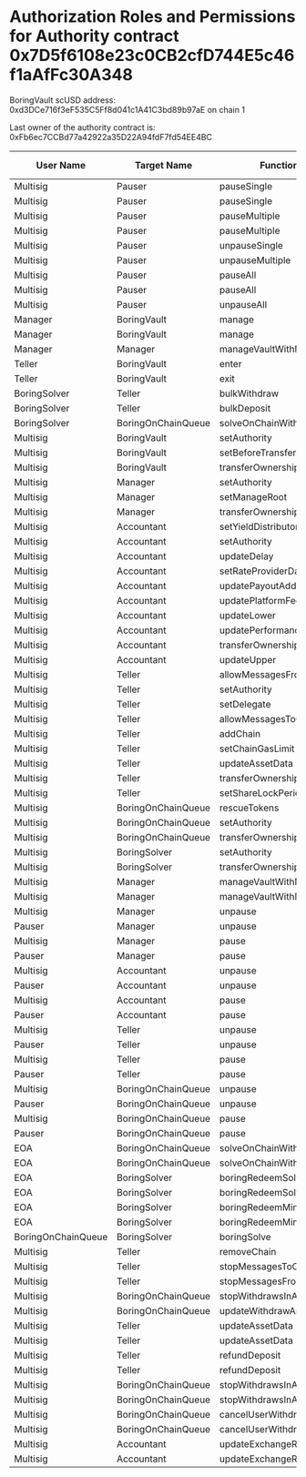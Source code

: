# Authorization Roles and Permissions for Authority contract 0x7D5f6108e23c0CB2cfD744E5c46f1aAfFc30A348

BoringVault scUSD address: 0xd3DCe716f3eF535C5Ff8d041c1A41C3bd89b97aE on chain 1

Last owner of the authority contract is: 0xFb6ec7CCBd77a42922a35D22A94fdF7fd54EE4BC

| User Name | Target Name | Function Names | Function Signatures | User Address | Target Address |
|-----------|-------------|----------------|-------------------|--------------|----------------|
| Multisig | Pauser | pauseSingle | 0x6fa02012 | 0x8D3e2ede20B3Bbe781C88Bdaf472E1e265f38Db8 | 0x7B49E2ceed55B33C382741eCdfe585878843c1f1 |
| Multisig | Pauser | pauseSingle | 0x6fa02012 | 0x7Ad69d482b56062b6e76D6e645FC5bFCB97C93b5 | 0x7B49E2ceed55B33C382741eCdfe585878843c1f1 |
| Multisig | Pauser | pauseMultiple | 0x1414a737 | 0x8D3e2ede20B3Bbe781C88Bdaf472E1e265f38Db8 | 0x7B49E2ceed55B33C382741eCdfe585878843c1f1 |
| Multisig | Pauser | pauseMultiple | 0x1414a737 | 0x7Ad69d482b56062b6e76D6e645FC5bFCB97C93b5 | 0x7B49E2ceed55B33C382741eCdfe585878843c1f1 |
| Multisig | Pauser | unpauseSingle | 0x4ed1a7ed | 0xB77d74f032CfE55190325474E061052685CEccc0 | 0x7B49E2ceed55B33C382741eCdfe585878843c1f1 |
| Multisig | Pauser | unpauseMultiple | 0x2a578b95 | 0xB77d74f032CfE55190325474E061052685CEccc0 | 0x7B49E2ceed55B33C382741eCdfe585878843c1f1 |
| Multisig | Pauser | pauseAll | 0x595c6a67 | 0x8D3e2ede20B3Bbe781C88Bdaf472E1e265f38Db8 | 0x7B49E2ceed55B33C382741eCdfe585878843c1f1 |
| Multisig | Pauser | pauseAll | 0x595c6a67 | 0x7Ad69d482b56062b6e76D6e645FC5bFCB97C93b5 | 0x7B49E2ceed55B33C382741eCdfe585878843c1f1 |
| Multisig | Pauser | unpauseAll | 0x8a2ddd03 | 0xB77d74f032CfE55190325474E061052685CEccc0 | 0x7B49E2ceed55B33C382741eCdfe585878843c1f1 |
| Manager | BoringVault | manage | 0xf6e715d0 | 0x76fda7A02B616070D3eC5902Fa3C5683AC3cB8B6 | 0xd3DCe716f3eF535C5Ff8d041c1A41C3bd89b97aE |
| Manager | BoringVault | manage | 0x224d8703 | 0x76fda7A02B616070D3eC5902Fa3C5683AC3cB8B6 | 0xd3DCe716f3eF535C5Ff8d041c1A41C3bd89b97aE |
| Manager | Manager | manageVaultWithMerkleVerification | 0x244b0f6a | 0x76fda7A02B616070D3eC5902Fa3C5683AC3cB8B6 | 0x76fda7A02B616070D3eC5902Fa3C5683AC3cB8B6 |
| Teller | BoringVault | enter | 0x39d6ba32 | 0x358CFACf00d0B4634849821BB3d1965b472c776a | 0xd3DCe716f3eF535C5Ff8d041c1A41C3bd89b97aE |
| Teller | BoringVault | exit | 0x18457e61 | 0x358CFACf00d0B4634849821BB3d1965b472c776a | 0xd3DCe716f3eF535C5Ff8d041c1A41C3bd89b97aE |
| BoringSolver | Teller | bulkWithdraw | 0x3e64ce99 | 0xE41A255A37C7d5d30a2A20D58f4ecE149b346a61 | 0x358CFACf00d0B4634849821BB3d1965b472c776a |
| BoringSolver | Teller | bulkDeposit | 0x9d574420 | 0xE41A255A37C7d5d30a2A20D58f4ecE149b346a61 | 0x358CFACf00d0B4634849821BB3d1965b472c776a |
| BoringSolver | BoringOnChainQueue | solveOnChainWithdraws | 0x412638dc | 0xE41A255A37C7d5d30a2A20D58f4ecE149b346a61 | 0x3754480db8b3E607fbE125697EB496a44A1Be720 |
| Multisig | BoringVault | setAuthority | 0x7a9e5e4b | 0xB77d74f032CfE55190325474E061052685CEccc0 | 0xd3DCe716f3eF535C5Ff8d041c1A41C3bd89b97aE |
| Multisig | BoringVault | setBeforeTransferHook | 0x8929565f | 0xB77d74f032CfE55190325474E061052685CEccc0 | 0xd3DCe716f3eF535C5Ff8d041c1A41C3bd89b97aE |
| Multisig | BoringVault | transferOwnership | 0xf2fde38b | 0xB77d74f032CfE55190325474E061052685CEccc0 | 0xd3DCe716f3eF535C5Ff8d041c1A41C3bd89b97aE |
| Multisig | Manager | setAuthority | 0x7a9e5e4b | 0xB77d74f032CfE55190325474E061052685CEccc0 | 0x76fda7A02B616070D3eC5902Fa3C5683AC3cB8B6 |
| Multisig | Manager | setManageRoot | 0x21801a99 | 0xB77d74f032CfE55190325474E061052685CEccc0 | 0x76fda7A02B616070D3eC5902Fa3C5683AC3cB8B6 |
| Multisig | Manager | transferOwnership | 0xf2fde38b | 0xB77d74f032CfE55190325474E061052685CEccc0 | 0x76fda7A02B616070D3eC5902Fa3C5683AC3cB8B6 |
| Multisig | Accountant | setYieldDistributor | 0x3038a60d | 0xB77d74f032CfE55190325474E061052685CEccc0 | 0xA76E0F54918E39A63904b51F688513043242a0BE |
| Multisig | Accountant | setAuthority | 0x7a9e5e4b | 0xB77d74f032CfE55190325474E061052685CEccc0 | 0xA76E0F54918E39A63904b51F688513043242a0BE |
| Multisig | Accountant | updateDelay | 0x6a054dc9 | 0xB77d74f032CfE55190325474E061052685CEccc0 | 0xA76E0F54918E39A63904b51F688513043242a0BE |
| Multisig | Accountant | setRateProviderData | 0x4d8be07e | 0xB77d74f032CfE55190325474E061052685CEccc0 | 0xA76E0F54918E39A63904b51F688513043242a0BE |
| Multisig | Accountant | updatePayoutAddress | 0x56200819 | 0xB77d74f032CfE55190325474E061052685CEccc0 | 0xA76E0F54918E39A63904b51F688513043242a0BE |
| Multisig | Accountant | updatePlatformFee | 0xafb06952 | 0xB77d74f032CfE55190325474E061052685CEccc0 | 0xA76E0F54918E39A63904b51F688513043242a0BE |
| Multisig | Accountant | updateLower | 0x207ec0e7 | 0xB77d74f032CfE55190325474E061052685CEccc0 | 0xA76E0F54918E39A63904b51F688513043242a0BE |
| Multisig | Accountant | updatePerformanceFee | 0x709ac1c3 | 0xB77d74f032CfE55190325474E061052685CEccc0 | 0xA76E0F54918E39A63904b51F688513043242a0BE |
| Multisig | Accountant | transferOwnership | 0xf2fde38b | 0xB77d74f032CfE55190325474E061052685CEccc0 | 0xA76E0F54918E39A63904b51F688513043242a0BE |
| Multisig | Accountant | updateUpper | 0x634da58f | 0xB77d74f032CfE55190325474E061052685CEccc0 | 0xA76E0F54918E39A63904b51F688513043242a0BE |
| Multisig | Teller | allowMessagesFromChain | 0x202eac57 | 0xB77d74f032CfE55190325474E061052685CEccc0 | 0x358CFACf00d0B4634849821BB3d1965b472c776a |
| Multisig | Teller | setAuthority | 0x7a9e5e4b | 0xB77d74f032CfE55190325474E061052685CEccc0 | 0x358CFACf00d0B4634849821BB3d1965b472c776a |
| Multisig | Teller | setDelegate | 0xca5eb5e1 | 0xB77d74f032CfE55190325474E061052685CEccc0 | 0x358CFACf00d0B4634849821BB3d1965b472c776a |
| Multisig | Teller | allowMessagesToChain | 0xb5ba6182 | 0xB77d74f032CfE55190325474E061052685CEccc0 | 0x358CFACf00d0B4634849821BB3d1965b472c776a |
| Multisig | Teller | addChain | 0x34dafd6b | 0xB77d74f032CfE55190325474E061052685CEccc0 | 0x358CFACf00d0B4634849821BB3d1965b472c776a |
| Multisig | Teller | setChainGasLimit | 0x1568fc58 | 0xB77d74f032CfE55190325474E061052685CEccc0 | 0x358CFACf00d0B4634849821BB3d1965b472c776a |
| Multisig | Teller | updateAssetData | 0x8dfd8ba1 | 0xB77d74f032CfE55190325474E061052685CEccc0 | 0x358CFACf00d0B4634849821BB3d1965b472c776a |
| Multisig | Teller | transferOwnership | 0xf2fde38b | 0xB77d74f032CfE55190325474E061052685CEccc0 | 0x358CFACf00d0B4634849821BB3d1965b472c776a |
| Multisig | Teller | setShareLockPeriod | 0x12056e2d | 0xB77d74f032CfE55190325474E061052685CEccc0 | 0x358CFACf00d0B4634849821BB3d1965b472c776a |
| Multisig | BoringOnChainQueue | rescueTokens | 0x0bf6cab7 | 0xB77d74f032CfE55190325474E061052685CEccc0 | 0x3754480db8b3E607fbE125697EB496a44A1Be720 |
| Multisig | BoringOnChainQueue | setAuthority | 0x7a9e5e4b | 0xB77d74f032CfE55190325474E061052685CEccc0 | 0x3754480db8b3E607fbE125697EB496a44A1Be720 |
| Multisig | BoringOnChainQueue | transferOwnership | 0xf2fde38b | 0xB77d74f032CfE55190325474E061052685CEccc0 | 0x3754480db8b3E607fbE125697EB496a44A1Be720 |
| Multisig | BoringSolver | setAuthority | 0x7a9e5e4b | 0xB77d74f032CfE55190325474E061052685CEccc0 | 0xE41A255A37C7d5d30a2A20D58f4ecE149b346a61 |
| Multisig | BoringSolver | transferOwnership | 0xf2fde38b | 0xB77d74f032CfE55190325474E061052685CEccc0 | 0xE41A255A37C7d5d30a2A20D58f4ecE149b346a61 |
| Multisig | Manager | manageVaultWithMerkleVerification | 0x244b0f6a | 0x8D3e2ede20B3Bbe781C88Bdaf472E1e265f38Db8 | 0x76fda7A02B616070D3eC5902Fa3C5683AC3cB8B6 |
| Multisig | Manager | manageVaultWithMerkleVerification | 0x244b0f6a | 0x7Ad69d482b56062b6e76D6e645FC5bFCB97C93b5 | 0x76fda7A02B616070D3eC5902Fa3C5683AC3cB8B6 |
| Multisig | Manager | unpause | 0x3f4ba83a | 0xB77d74f032CfE55190325474E061052685CEccc0 | 0x76fda7A02B616070D3eC5902Fa3C5683AC3cB8B6 |
| Pauser | Manager | unpause | 0x3f4ba83a | 0x7B49E2ceed55B33C382741eCdfe585878843c1f1 | 0x76fda7A02B616070D3eC5902Fa3C5683AC3cB8B6 |
| Multisig | Manager | pause | 0x8456cb59 | 0xB77d74f032CfE55190325474E061052685CEccc0 | 0x76fda7A02B616070D3eC5902Fa3C5683AC3cB8B6 |
| Pauser | Manager | pause | 0x8456cb59 | 0x7B49E2ceed55B33C382741eCdfe585878843c1f1 | 0x76fda7A02B616070D3eC5902Fa3C5683AC3cB8B6 |
| Multisig | Accountant | unpause | 0x3f4ba83a | 0xB77d74f032CfE55190325474E061052685CEccc0 | 0xA76E0F54918E39A63904b51F688513043242a0BE |
| Pauser | Accountant | unpause | 0x3f4ba83a | 0x7B49E2ceed55B33C382741eCdfe585878843c1f1 | 0xA76E0F54918E39A63904b51F688513043242a0BE |
| Multisig | Accountant | pause | 0x8456cb59 | 0xB77d74f032CfE55190325474E061052685CEccc0 | 0xA76E0F54918E39A63904b51F688513043242a0BE |
| Pauser | Accountant | pause | 0x8456cb59 | 0x7B49E2ceed55B33C382741eCdfe585878843c1f1 | 0xA76E0F54918E39A63904b51F688513043242a0BE |
| Multisig | Teller | unpause | 0x3f4ba83a | 0xB77d74f032CfE55190325474E061052685CEccc0 | 0x358CFACf00d0B4634849821BB3d1965b472c776a |
| Pauser | Teller | unpause | 0x3f4ba83a | 0x7B49E2ceed55B33C382741eCdfe585878843c1f1 | 0x358CFACf00d0B4634849821BB3d1965b472c776a |
| Multisig | Teller | pause | 0x8456cb59 | 0xB77d74f032CfE55190325474E061052685CEccc0 | 0x358CFACf00d0B4634849821BB3d1965b472c776a |
| Pauser | Teller | pause | 0x8456cb59 | 0x7B49E2ceed55B33C382741eCdfe585878843c1f1 | 0x358CFACf00d0B4634849821BB3d1965b472c776a |
| Multisig | BoringOnChainQueue | unpause | 0x3f4ba83a | 0xB77d74f032CfE55190325474E061052685CEccc0 | 0x3754480db8b3E607fbE125697EB496a44A1Be720 |
| Pauser | BoringOnChainQueue | unpause | 0x3f4ba83a | 0x7B49E2ceed55B33C382741eCdfe585878843c1f1 | 0x3754480db8b3E607fbE125697EB496a44A1Be720 |
| Multisig | BoringOnChainQueue | pause | 0x8456cb59 | 0xB77d74f032CfE55190325474E061052685CEccc0 | 0x3754480db8b3E607fbE125697EB496a44A1Be720 |
| Pauser | BoringOnChainQueue | pause | 0x8456cb59 | 0x7B49E2ceed55B33C382741eCdfe585878843c1f1 | 0x3754480db8b3E607fbE125697EB496a44A1Be720 |
| EOA | BoringOnChainQueue | solveOnChainWithdraws | 0x412638dc | 0xD23086C4e450cAAF55704EbC03875A04B4716CA2 | 0x3754480db8b3E607fbE125697EB496a44A1Be720 |
| EOA | BoringOnChainQueue | solveOnChainWithdraws | 0x412638dc | 0xf8553c8552f906C19286F21711721E206EE4909E | 0x3754480db8b3E607fbE125697EB496a44A1Be720 |
| EOA | BoringSolver | boringRedeemSolve | 0xb7532db2 | 0xD23086C4e450cAAF55704EbC03875A04B4716CA2 | 0xE41A255A37C7d5d30a2A20D58f4ecE149b346a61 |
| EOA | BoringSolver | boringRedeemSolve | 0xb7532db2 | 0xf8553c8552f906C19286F21711721E206EE4909E | 0xE41A255A37C7d5d30a2A20D58f4ecE149b346a61 |
| EOA | BoringSolver | boringRedeemMintSolve | 0xff011b62 | 0xD23086C4e450cAAF55704EbC03875A04B4716CA2 | 0xE41A255A37C7d5d30a2A20D58f4ecE149b346a61 |
| EOA | BoringSolver | boringRedeemMintSolve | 0xff011b62 | 0xf8553c8552f906C19286F21711721E206EE4909E | 0xE41A255A37C7d5d30a2A20D58f4ecE149b346a61 |
| BoringOnChainQueue | BoringSolver | boringSolve | 0x67aa0416 | 0x3754480db8b3E607fbE125697EB496a44A1Be720 | 0xE41A255A37C7d5d30a2A20D58f4ecE149b346a61 |
| Multisig | Teller | removeChain | 0x55a2d64d | 0xB77d74f032CfE55190325474E061052685CEccc0 | 0x358CFACf00d0B4634849821BB3d1965b472c776a |
| Multisig | Teller | stopMessagesToChain | 0x45ad6063 | 0xB77d74f032CfE55190325474E061052685CEccc0 | 0x358CFACf00d0B4634849821BB3d1965b472c776a |
| Multisig | Teller | stopMessagesFromChain | 0xd555f368 | 0xB77d74f032CfE55190325474E061052685CEccc0 | 0x358CFACf00d0B4634849821BB3d1965b472c776a |
| Multisig | BoringOnChainQueue | stopWithdrawsInAsset | 0x74732728 | 0xB77d74f032CfE55190325474E061052685CEccc0 | 0x3754480db8b3E607fbE125697EB496a44A1Be720 |
| Multisig | BoringOnChainQueue | updateWithdrawAsset | 0xeed4b3f8 | 0xB77d74f032CfE55190325474E061052685CEccc0 | 0x3754480db8b3E607fbE125697EB496a44A1Be720 |
| Multisig | Teller | updateAssetData | 0x8dfd8ba1 | 0x8D3e2ede20B3Bbe781C88Bdaf472E1e265f38Db8 | 0x358CFACf00d0B4634849821BB3d1965b472c776a |
| Multisig | Teller | updateAssetData | 0x8dfd8ba1 | 0x7Ad69d482b56062b6e76D6e645FC5bFCB97C93b5 | 0x358CFACf00d0B4634849821BB3d1965b472c776a |
| Multisig | Teller | refundDeposit | 0x46b563f4 | 0x8D3e2ede20B3Bbe781C88Bdaf472E1e265f38Db8 | 0x358CFACf00d0B4634849821BB3d1965b472c776a |
| Multisig | Teller | refundDeposit | 0x46b563f4 | 0x7Ad69d482b56062b6e76D6e645FC5bFCB97C93b5 | 0x358CFACf00d0B4634849821BB3d1965b472c776a |
| Multisig | BoringOnChainQueue | stopWithdrawsInAsset | 0x74732728 | 0x8D3e2ede20B3Bbe781C88Bdaf472E1e265f38Db8 | 0x3754480db8b3E607fbE125697EB496a44A1Be720 |
| Multisig | BoringOnChainQueue | stopWithdrawsInAsset | 0x74732728 | 0x7Ad69d482b56062b6e76D6e645FC5bFCB97C93b5 | 0x3754480db8b3E607fbE125697EB496a44A1Be720 |
| Multisig | BoringOnChainQueue | cancelUserWithdraws | 0x9fff7e2a | 0x8D3e2ede20B3Bbe781C88Bdaf472E1e265f38Db8 | 0x3754480db8b3E607fbE125697EB496a44A1Be720 |
| Multisig | BoringOnChainQueue | cancelUserWithdraws | 0x9fff7e2a | 0x7Ad69d482b56062b6e76D6e645FC5bFCB97C93b5 | 0x3754480db8b3E607fbE125697EB496a44A1Be720 |
| Multisig | Accountant | updateExchangeRate | 0x3458113d | 0x8D3e2ede20B3Bbe781C88Bdaf472E1e265f38Db8 | 0xA76E0F54918E39A63904b51F688513043242a0BE |
| Multisig | Accountant | updateExchangeRate | 0x3458113d | 0x7Ad69d482b56062b6e76D6e645FC5bFCB97C93b5 | 0xA76E0F54918E39A63904b51F688513043242a0BE |
